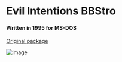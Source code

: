 # Evil Intentions BBStro

#### Written in 1995 for MS-DOS

[Original package](https://defacto2.net/f/a41896f)

![image](https://user-images.githubusercontent.com/513842/170972756-91ac57c3-3df8-4c65-aa89-20fe72243c36.png)
